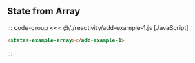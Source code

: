 ## State from Array

::: code-group
<<< @/./reactivity/add-example-1.js [JavaScript]
```html [HTML]
<states-example-array></add-example-1>
```
:::

<div class="example">
  <p></p>
  <add-example-1></add-example-1>
  <p></p>
</div>

